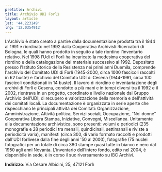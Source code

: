 ```yaml
---
pretitle: Archivi
title: Archivio UDI Forlì
layout: article
lat: '44.223149'
lng: '12.0354912'
---
```

L’Archivio è stato creato a partire dalla documentazione prodotta tra il 1944 al 1991 e riordinato nel 1992 dalla Cooperativa Archivisti Ricercatori di Bologna, le quali hanno prodotto in seguito a tale riordino l’inventario relativo. Nel 1998 l’Udi di Forlì ha incaricato la medesima cooperativa del riordino e della catalogazione del materiale successivo al 1992. Depositato presso l'Istituto Storico della Resistenza nei primi anni Duemila, comprende l'archivio del Comitato UDI di Forlì (1945-2000, circa 1000 fascicoli raccolti in 62 buste) e l’archivio del Comitato UDI di Cesena (1944-1991, circa 100 fascicoli condizionati in 14 buste). Il lavoro di riordino e inventariazione degli archivi di Forlì e Cesena, condotto a più mani e in tempi diversi tra il 1992 e il 2002, rientrava in un progetto, coordinato a livello nazionale dal Gruppo Archivio dell'UDI, di recupero e valorizzazione della memoria e dell'attività dei comitati locali. La documentazione è organizzata in serie aperte che rispecchiano le principali attività dei Comitati: Organizzazione, Amministrazione, Attività politica, Servizi sociali, Occupazione, “Noi donne” Cooperativa Libera Stampa, Iniziative, Convegni, Miscellanea. Unitamente alla documentazione archivistica, sono presenti: volumi e periodici (235 monografie e 28 periodici tra mensili, quindicinali, settimanali e riviste a periodicità varia), manifesti (circa 300, di vario formato raccolti e prodotti dall'UDI forlivese dalla fine degli anni '50 al 2000), fotografie (75 nuclei fotografici per un totale di circa 380 stampe quasi tutte in bianco e nero dal 1950 agli anni Novanta. L’inventario dell’intero fondo, edito nel 2004, è disponibile in sede, è in corso il suo riversamento su IBC Archivi.

**Indirizzo**: Via Cesare Albicini, 25, 47121 Forlì
